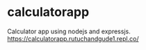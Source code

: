 # calculatorapp
Calculator app using nodejs and expressjs.
https://calculatorapp.rutuchandgude1.repl.co/
